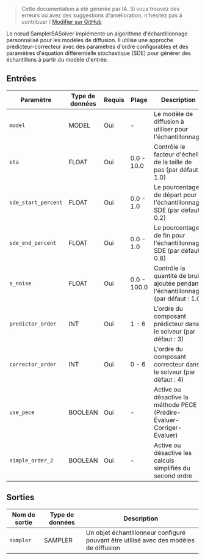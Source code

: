 > Cette documentation a été générée par IA. Si vous trouvez des erreurs ou avez des suggestions d'amélioration, n'hésitez pas à contribuer ! [Modifier sur GitHub](https://github.com/Comfy-Org/embedded-docs/blob/main/comfyui_embedded_docs/docs/SamplerSASolver/fr.md)

Le nœud SamplerSASolver implémente un algorithme d'échantillonnage personnalisé pour les modèles de diffusion. Il utilise une approche prédicteur-correcteur avec des paramètres d'ordre configurables et des paramètres d'équation différentielle stochastique (SDE) pour générer des échantillons à partir du modèle d'entrée.

## Entrées

| Paramètre | Type de données | Requis | Plage | Description |
|-----------|-----------|----------|-------|-------------|
| `model` | MODEL | Oui | - | Le modèle de diffusion à utiliser pour l'échantillonnage |
| `eta` | FLOAT | Oui | 0.0 - 10.0 | Contrôle le facteur d'échelle de la taille de pas (par défaut : 1.0) |
| `sde_start_percent` | FLOAT | Oui | 0.0 - 1.0 | Le pourcentage de départ pour l'échantillonnage SDE (par défaut : 0.2) |
| `sde_end_percent` | FLOAT | Oui | 0.0 - 1.0 | Le pourcentage de fin pour l'échantillonnage SDE (par défaut : 0.8) |
| `s_noise` | FLOAT | Oui | 0.0 - 100.0 | Contrôle la quantité de bruit ajoutée pendant l'échantillonnage (par défaut : 1.0) |
| `predictor_order` | INT | Oui | 1 - 6 | L'ordre du composant prédicteur dans le solveur (par défaut : 3) |
| `corrector_order` | INT | Oui | 0 - 6 | L'ordre du composant correcteur dans le solveur (par défaut : 4) |
| `use_pece` | BOOLEAN | Oui | - | Active ou désactive la méthode PECE (Prédire-Évaluer-Corriger-Évaluer) |
| `simple_order_2` | BOOLEAN | Oui | - | Active ou désactive les calculs simplifiés du second ordre |

## Sorties

| Nom de sortie | Type de données | Description |
|-------------|-----------|-------------|
| `sampler` | SAMPLER | Un objet échantillonneur configuré pouvant être utilisé avec des modèles de diffusion |
